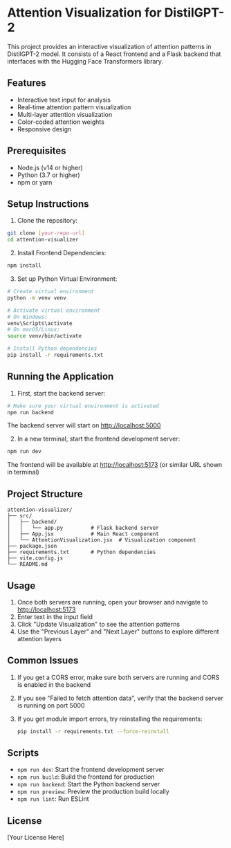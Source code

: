 # Attention Visualization for DistilGPT-2

This project provides an interactive visualization of attention patterns in DistilGPT-2 model. It consists of a React frontend and a Flask backend that interfaces with the Hugging Face Transformers library.

## Features

- Interactive text input for analysis
- Real-time attention pattern visualization
- Multi-layer attention visualization
- Color-coded attention weights
- Responsive design

## Prerequisites

- Node.js (v14 or higher)
- Python (3.7 or higher)
- npm or yarn

## Setup Instructions

1. Clone the repository:

```bash
git clone [your-repo-url]
cd attention-visualizer
```

2. Install Frontend Dependencies:

```bash
npm install
```

3. Set up Python Virtual Environment:

```bash
# Create virtual environment
python -m venv venv

# Activate virtual environment
# On Windows:
venv\Scripts\activate
# On macOS/Linux:
source venv/bin/activate

# Install Python dependencies
pip install -r requirements.txt
```

## Running the Application

1. First, start the backend server:

```bash
# Make sure your virtual environment is activated
npm run backend
```

The backend server will start on <http://localhost:5000>

2. In a new terminal, start the frontend development server:

```bash
npm run dev
```

The frontend will be available at <http://localhost:5173> (or similar URL shown in terminal)

## Project Structure

```
attention-visualizer/
├── src/
│   ├── backend/
│   │   └── app.py         # Flask backend server
│   ├── App.jsx            # Main React component
│   └── AttentionVisualization.jsx  # Visualization component
├── package.json
├── requirements.txt       # Python dependencies
├── vite.config.js
└── README.md
```

## Usage

1. Once both servers are running, open your browser and navigate to <http://localhost:5173>
2. Enter text in the input field
3. Click "Update Visualization" to see the attention patterns
4. Use the "Previous Layer" and "Next Layer" buttons to explore different attention layers

## Common Issues

1. If you get a CORS error, make sure both servers are running and CORS is enabled in the backend
2. If you see "Failed to fetch attention data", verify that the backend server is running on port 5000
3. If you get module import errors, try reinstalling the requirements:

   ```bash
   pip install -r requirements.txt --force-reinstall
   ```

## Scripts

- `npm run dev`: Start the frontend development server
- `npm run build`: Build the frontend for production
- `npm run backend`: Start the Python backend server
- `npm run preview`: Preview the production build locally
- `npm run lint`: Run ESLint

## License

[Your License Here]
